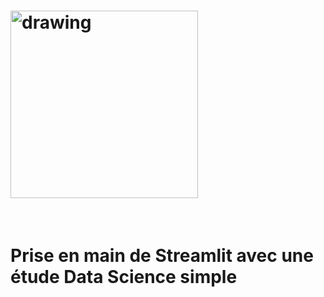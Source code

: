 # <img src="https://global.discourse-cdn.com/business7/uploads/streamlit/original/2X/8/8cb5b6c0e1fe4e4ebfd30b769204c0d30c332fec.png" alt="drawing" width="300"/>
&nbsp;
# Prise en main de Streamlit avec une étude Data Science simple
